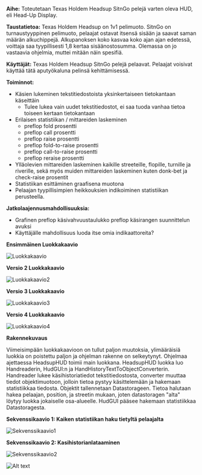 ﻿**Aihe:** Toteutetaan Texas Holdem Headsup SitnGo pelejä varten oleva HUD, eli Head-Up Display.

**Taustatietoa:** Texas Holdem Headsup on 1v1 pelimuoto. SitnGo on turnaustyyppinen pelimuoto, pelaajat ostavat itsensä sisään ja saavat saman määrän alkuchippejä. Alkupanoksen koko kasvaa koko ajan ajan edetessä, voittaja saa tyypillisesti 1,8 kertaa sisäänostosumma. Olemassa on jo vastaavia ohjelmia, muttei mitään näin spesifiä.

**Käyttäjät:** Texas Holdem Headsup SitnGo pelejä pelaavat. Pelaajat voisivat käyttää tätä aputyökaluna pelinsä kehittämisessä.

**Toiminnot:**
* Käsien lukeminen tekstitiedostoista yksinkertaiseen tietokantaan käseittäin
  * Tulee lukea vain uudet tekstitiedostot, ei saa tuoda vanhaa tietoa toiseen kertaan tietokantaan
* Erilaisen statistiikan / mittareiden laskeminen
  * preflop fold prosentti
  * preflop call prosentti
  * preflop raise prosentti
  * preflop fold-to-raise prosentti
  * preflop call-to-raise prosentti
  * preflop reraise prosentti
* Ylläolevien mittareiden laskeminen kaikille streeteille, flopille, turnille ja riverille, sekä myös muiden mittareiden laskeminen kuten donk-bet ja check-raise prosentit
* Statistiikan esittäminen graafisena muotona
* Pelaajan tyypillisimpien heikkouksien indikoiminen statistiikan perusteella.

**Jatkolaajennusmahdollisuuksia:**
* Grafinen preflop käsivahvuustaulukko preflop käsirangen suunnittelun avuksi
* Käyttäjälle mahdollisuus luoda itse omia indikaattoreita?

**Ensimmäinen Luokkakaavio**

![Luokkakaavio](MaarittelyvaiheenLuokkakaavio.JPG)

**Versio 2 Luokkakaavio**

![Luokkakaavio2](LuokkakaavioViikko3.JPG)


**Versio 3 Luokkakaavio**

![Luokkakaavio3](Luokkakaavio3.png)

**Versio 4 Luokkakaavio**

![Luokkakaavio4](Luokkakaavio4.png)

**Rakennekuvaus**

Viimeisimpään luokkakaavioon on tullut paljon muutoksia, ylimääräisiä luokkia on poistettu paljon ja ohjelman rakenne on selkeytynyt. Ohjelmaa ajettaessa HeadsupHUD toimii main luokkana. HeadsupHUD luokka luo Handreaderin, HudGUI:n ja HandHistoryTextToObjectConverterin. Handreader lukee käsihistoriatiedot tekstitiedostosta, converter muuttaa tiedot objektimuotoon, jolloin tietoa pystyy käsittelemään ja hakemaan statistiikkaa tiedosta. Objektit tallennetaan Datastorageen. Tietoa halutaan hakea pelaajan, position, ja streetin mukaan, joten datastoragen "alta" löytyy luokka jokaiselle osa-alueelle. HudGUI pääsee hakemaan statistiikkaa Datastoragesta.

**Sekvenssikaavio 1: Kaiken statistiikan haku tietyltä pelaajalta**

![Sekvenssikaavio1](AllStats.png)

**Sekvenssikaavio 2: Kasihistorianlataaminen**

![Sekvenssikaavio2](Kasihistorianlataaminen.png)

![Alt text](http://yuml.me/diagram/scruffy;dir:TB;scale:80/class/ "Edit Later")
